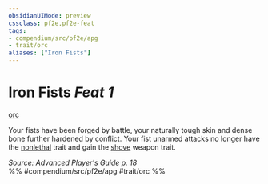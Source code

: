 ```yaml
---
obsidianUIMode: preview
cssclass: pf2e,pf2e-feat
tags:
- compendium/src/pf2e/apg
- trait/orc
aliases: ["Iron Fists"]
---
```

# Iron Fists  *Feat 1*  
[orc](../../rules/traits/orc.md)  


Your fists have been forged by battle, your naturally tough skin and dense bone further hardened by conflict. Your fist unarmed attacks no longer have the [nonlethal](../../rules/traits/nonlethal.md) trait and gain the [shove](../../rules/traits/shove.md) weapon trait.

*Source: Advanced Player's Guide p. 18*  
%% #compendium/src/pf2e/apg #trait/orc %%